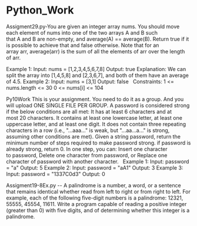 # Python_Work

Assigment29.py-You are given an integer array nums.
You should move each element of nums into one of the two arrays A and B such that A and B are non-empty, and average(A) == average(B).
Return true if it is possible to achieve that and false otherwise.
Note that for an array arr, average(arr) is the sum of all the elements of arr over the length of arr.


Example 1:
Input: nums = [1,2,3,4,5,6,7,8]
Output: true
Explanation: We can split the array into [1,4,5,8] and [2,3,6,7], and both of them have an average of 4.5.
Example 2:
Input: nums = [3,1]
Output: false
 
Constraints:
1 <= nums.length <= 30
0 <= nums[i] <= 104




Py10Work
This is your assignment. You need to do it as a group. And you will upload ONE SINGLE FILE PER GROUP.
 A password is  considered strong if the below conditions are all met:
It has at least 6 characters and at most 20 characters.
It contains at least one lowercase letter, at least one uppercase letter, and at least one digit.
It does not contain three repeating characters in a row (i.e., "...aaa..." is weak, but "...aa...a..." is strong, assuming other conditions are met).
Given a string password, return the minimum number of steps required to make password strong. if password is already strong, return 0.
In one step, you can:
Insert one character to password,
Delete one character from password, or
Replace one character of password with another character.
 
Example 1:
Input: password = "a"
Output: 5
Example 2:
Input: password = "aA1"
Output: 3
Example 3:
Input: password = "1337C0d3"
Output: 0


Assigment19-8Ex.py --
A palindrome is a number, a word, or a sentence that remains identical whether read from left to right or from right to left. For example, each of the following five-digit numbers is a palindrome: 12321, 55555, 45554, 11611. Write a program capable of reading a positive integer (greater than 0) with five digits, and of determining whether this integer is a palindrome.



 

